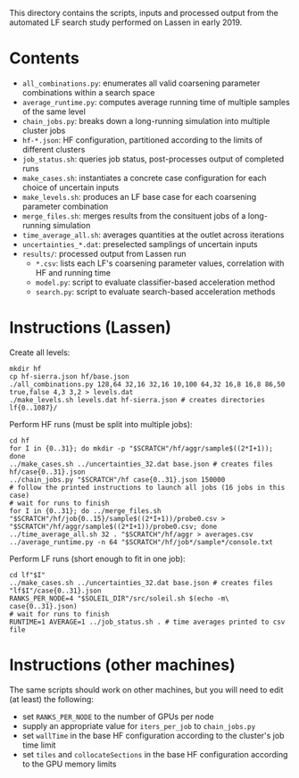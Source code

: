 This directory contains the scripts, inputs and processed output from the automated LF search study performed on Lassen in early 2019.

Contents
========

* `all_combinations.py`: enumerates all valid coarsening parameter combinations within a search space
* `average_runtime.py`: computes average running time of multiple samples of the same level
* `chain_jobs.py`: breaks down a long-running simulation into multiple cluster jobs
* `hf-*.json`: HF configuration, partitioned according to the limits of different clusters
* `job_status.sh`: queries job status, post-processes output of completed runs
* `make_cases.sh`: instantiates a concrete case configuration for each choice of uncertain inputs
* `make_levels.sh`: produces an LF base case for each coarsening parameter combination
* `merge_files.sh`: merges results from the consituent jobs of a long-running simulation
* `time_average_all.sh`: averages quantities at the outlet across iterations
* `uncertainties_*.dat`: preselected samplings of uncertain inputs
* `results/`: processed output from Lassen run
  * `*.csv`: lists each LF's coarsening parameter values, correlation with HF and running time
  * `model.py`: script to evaluate classifier-based acceleration method
  * `search.py`: script to evaluate search-based acceleration methods

Instructions (Lassen)
=====================

Create all levels:

```
mkdir hf
cp hf-sierra.json hf/base.json
./all_combinations.py 128,64 32,16 32,16 10,100 64,32 16,8 16,8 86,50 true,false 4,3 3,2 > levels.dat
./make_levels.sh levels.dat hf-sierra.json # creates directories lf{0..1087}/
```

Perform HF runs (must be split into multiple jobs):

```
cd hf
for I in {0..31}; do mkdir -p "$SCRATCH"/hf/aggr/sample$((2*I+1)); done
../make_cases.sh ../uncertainties_32.dat base.json # creates files hf/case{0..31}.json
../chain_jobs.py "$SCRATCH"/hf case{0..31}.json 150000
# follow the printed instructions to launch all jobs (16 jobs in this case)
# wait for runs to finish
for I in {0..31}; do ../merge_files.sh "$SCRATCH"/hf/job{0..15}/sample$((2*I+1))/probe0.csv > "$SCRATCH"/hf/aggr/sample$((2*I+1))/probe0.csv; done
../time_average_all.sh 32 . "$SCRATCH"/hf/aggr > averages.csv
../average_runtime.py -n 64 "$SCRATCH"/hf/job*/sample*/console.txt
```

Perform LF runs (short enough to fit in one job):

```
cd lf"$I"
../make_cases.sh ../uncertainties_32.dat base.json # creates files "lf$I"/case{0..31}.json
RANKS_PER_NODE=4 "$SOLEIL_DIR"/src/soleil.sh $(echo -m\ case{0..31}.json)
# wait for runs to finish
RUNTIME=1 AVERAGE=1 ../job_status.sh . # time averages printed to csv file
```

Instructions (other machines)
=============================

The same scripts should work on other machines, but you will need to edit (at least) the following:

* set `RANKS_PER_NODE` to the number of GPUs per node
* supply an appropriate value for `iters_per_job` to `chain_jobs.py`
* set `wallTime` in the base HF configuration according to the cluster's job time limit
* set `tiles` and `collocateSections` in the base HF configuration according to the GPU memory limits
